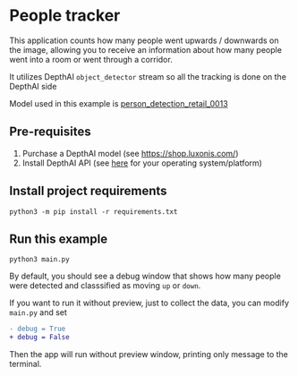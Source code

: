 # People tracker

This application counts how many people went upwards / downwards on the image, allowing you to
receive an information about how many people went into a room or went through a corridor.

It utilizes DepthAI `object_detector` stream so all the tracking is done on the DepthAI side

Model used in this example is [person_detection_retail_0013](https://docs.openvinotoolkit.org/latest/omz_models_intel_person_detection_retail_0013_description_person_detection_retail_0013.html)

## Pre-requisites

1. Purchase a DepthAI model (see https://shop.luxonis.com/)
2. Install DepthAI API (see [here](https://docs.luxonis.com/api/) for your operating system/platform)

## Install project requirements

```
python3 -m pip install -r requirements.txt
```

## Run this example

```
python3 main.py
```

By default, you should see a debug window that shows how many people were
detected and classsified as moving `up` or `down`.

If you want to run it without preview, just to collect the data, you can modify `main.py` and set

```diff
- debug = True
+ debug = False
```

Then the app will run without preview window, printing only message to the terminal.